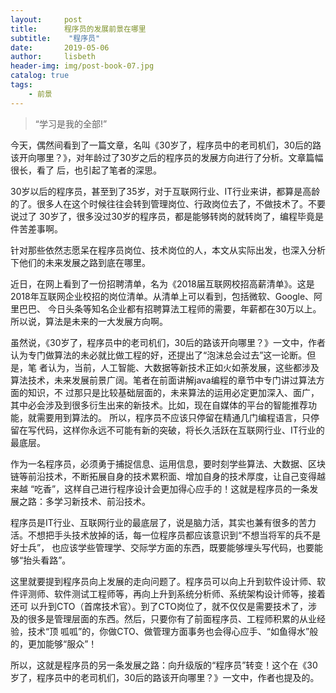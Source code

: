 ```yaml
---
layout:     post
title:      程序员的发展前景在哪里
subtitle:    "程序员"
date:       2019-05-06
author:     lisbeth
header-img: img/post-book-07.jpg
catalog: true
tags:
    - 前景
---
```


> “学习是我的全部!”

今天，偶然间看到了一篇文章，名叫《30岁了，程序员中的老司机们，30后的路该开向哪里？》，对年龄过了30岁之后的程序员的发展方向进行了分析。文章篇幅很长，看了
后，也引起了笔者的深思。


30岁以后的程序员，甚至到了35岁，对于互联网行业、IT行业来讲，都算是高龄的了。很多人在这个时候往往会转到管理岗位、行政岗位去了，不做技术了。不要说过了
30岁了，很多没过30岁的程序员，都是能够转岗的就转岗了，编程毕竟是件苦差事啊。

针对那些依然志愿呆在程序员岗位、技术岗位的人，本文从实际出发，也深入分析下他们的未来发展之路到底在哪里。


近日，在网上看到了一份招聘清单，名为《2018届互联网校招高薪清单》。这是2018年互联网企业校招的岗位清单。从清单上可以看到，包括微软、Google、阿里巴巴、
今日头条等知名企业都有招聘算法工程师的需要，年薪都在30万以上。所以说，算法是未来的一大发展方向啊。




虽然说，《30岁了，程序员中的老司机们，30后的路该开向哪里？》一文中，作者认为专门做算法的未必就比做工程的好，还提出了“泡沫总会过去”这一论断。但是，笔
者认为，当前，人工智能、大数据等新技术正如火如荼发展，这些都涉及算法技术，未来发展前景广阔。笔者在前面讲解java编程的章节中专门讲过算法方面的知识，不
过那只是比较基础层面的，未来算法的运用必定更加深入、面广，其中必会涉及到很多衍生出来的新技术。比如，现在自媒体的平台的智能推荐功能，就需要用到算法的。
所以，程序员不应该只停留在精通几门编程语言，只停留在写代码，这样你永远不可能有新的突破，将长久活跃在互联网行业、IT行业的最底层。


作为一名程序员，必须勇于捕捉信息、运用信息，要时刻学些算法、大数据、区块链等前沿技术，不断拓展自身的技术累积面、增加自身的技术厚度，让自己变得越来越
“吃香”，这样自己进行程序设计会更加得心应手的！这就是程序员的一条发展之路：多学习新技术、前沿技术。

程序员是IT行业、互联网行业的最底层了，说是脑力活，其实也兼有很多的苦力活。不想把手头技术放掉的话，每一位程序员都应该意识到“不想当将军的兵不是好士兵”，
也应该学些管理学、交际学方面的东西，既要能够埋头写代码，也要能够“抬头看路”。


这里就要提到程序员向上发展的走向问题了。程序员可以向上升到软件设计师、软件评测师、软件测试工程师等，再向上升到系统分析师、系统架构设计师等，接着还可
以升到CTO（首席技术官）。到了CTO岗位了，就不仅仅是需要技术了，涉及的很多是管理层面的东西。然后，只要你有了前面程序员、工程师积累的从业经验，技术“顶
呱呱”的，你做CTO、做管理方面事务也会得心应手、“如鱼得水”般的，更加能够“服众”！


所以，这就是程序员的另一条发展之路：向升级版的“程序员”转变！这个在《30岁了，程序员中的老司机们，30后的路该开向哪里？》一文中，作者也提及的。
